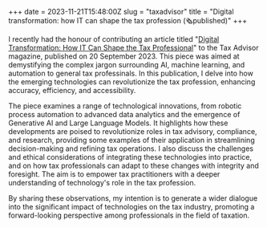 +++
date = 2023-11-21T15:48:00Z 
slug = "taxadvisor" 
title = "Digital transformation: how IT can shape the tax profession (🗞️published)"
+++


I recently had the honour of contributing an article titled "[Digital Transformation: How IT Can Shape the Tax Professional](https://www.taxadvisermagazine.com/article/digital-transformation-how-it-can-shape-tax-profession)" to the Tax Advisor magazine, published on 20 September 2023. This piece was aimed at demystifying the complex jargon surrounding AI, machine learning, and automation to general tax professinals. In this publication, I delve into how the emerging technologies can revolutionize the tax profession, enhancing accuracy, efficiency, and accessibility. 

The piece examines a range of technological innovations, from robotic process automation to advanced data analytics and the emergence of Generative AI and Large Language Models. It highlights how these developments are poised to revolutionize roles in tax advisory, compliance, and research, providing some examples of their application in streamlining decision-making and refining tax operations. I also discuss the challenges and ethical considerations of integrating these technologies into practice, and on how tax professionals can adapt to these changes with integrity and foresight. The aim is to empower tax practitioners with a deeper understanding of technology's role in the tax profession.

By sharing these observations, my intention is to generate a wider dialogue into the significant impact of technologies on the tax industry, promoting a forward-looking perspective among professionals in the field of taxation.

